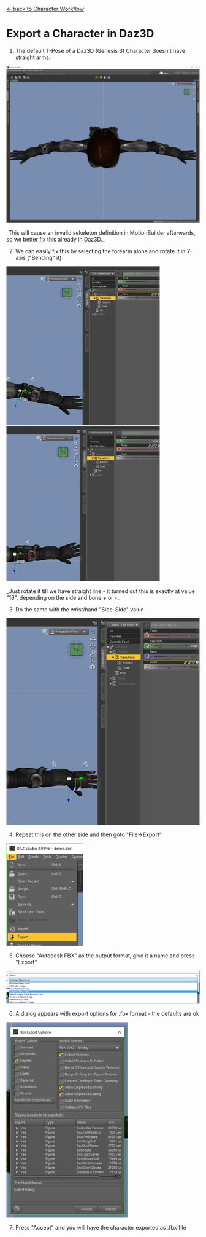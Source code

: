 [<- back to Character Workflow](CharacterWorkflow.md#5-export-the-character-daz3d)

# Export a Character in Daz3D

1. The default T-Pose of a Daz3D (Genesis 3) Character doesn't have straight arms..
<p>
  <img src="https://github.com/rocket-monkey/3d-howto/blob/master/docs/images/daz3d/fig19.jpg?raw=true" width="600"/>
</p>
_This will cause an invalid sekeleton definition in MotionBuilder afterwards, so we better fix this already in Daz3D._

2. We can easily fix this by selecting the forearm alone and rotate it in Y-axis ("Bending" it)
<p>
  <img src="https://github.com/rocket-monkey/3d-howto/blob/master/docs/images/daz3d/fig20.jpg?raw=true" width="400"/>
  <img src="https://github.com/rocket-monkey/3d-howto/blob/master/docs/images/daz3d/fig21.jpg?raw=true" width="400"/>
</p>
_Just rotate it till we have straight line - it turned out this is exactly at value "16", depending on the side and bone + or -_

3. Do the same with the wrist/hand "Side-Side" value
<p>
  <img src="https://github.com/rocket-monkey/3d-howto/blob/master/docs/images/daz3d/fig22.jpg?raw=true" width="550"/>
</p>

4. Repeat this on the other side and then goto "File->Export"
<p>
  <img src="https://github.com/rocket-monkey/3d-howto/blob/master/docs/images/daz3d/fig23.jpg?raw=true" width="200"/>
</p>

5. Choose "Autodesk FBX" as the output format, give it a name and press "Export"
<p>
  <img src="https://github.com/rocket-monkey/3d-howto/blob/master/docs/images/daz3d/fig24.jpg?raw=true" width="720"/>
</p>

6. A dialog appears with export options for .fbx format - the defaults are ok
<p>
  <img src="https://github.com/rocket-monkey/3d-howto/blob/master/docs/images/daz3d/fig25.jpg?raw=true" width="316"/>
</p>

7. Press "Accept" and you will have the character exported as .fbx file
